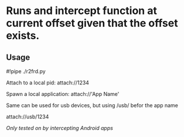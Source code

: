 # Runs and intercept function at current offset given that the offset exists.


## Usage

#!pipe ./r2frd.py 

[spawn/attach]://[usb/local]/[appname/pid]

Attach to a local pid: attach://1234

Spawn a local application: attach://'App Name'

Same can be used for usb devices, but using /usb/ befor the app name

attach://usb/1234

*Only tested on by intercepting Android apps*
